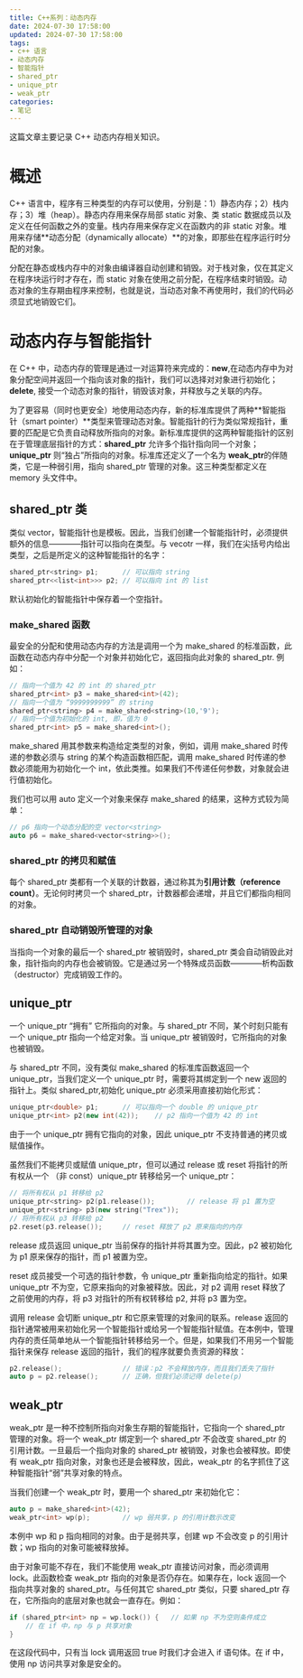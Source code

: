 ```yaml
---
title: C++系列：动态内存
date: 2024-07-30 17:58:00
updated: 2024-07-30 17:58:00
tags:
- c++ 语言
- 动态内存
- 智能指针
- shared_ptr
- unique_ptr
- weak_ptr
categories: 
- 笔记
---
```


这篇文章主要记录 C++ 动态内存相关知识。

<!-- more -->

# 概述
C++ 语言中，程序有三种类型的内存可以使用，分别是：1）静态内存；2）栈内存；3）堆（heap）。静态内存用来保存局部 static 对象、类 static 数据成员以及定义在任何函数之外的变量。栈内存用来保存定义在函数内的非 static 对象。堆用来存储**动态分配（dynamically allocate）**的对象，即那些在程序运行时分配的对象。

分配在静态或栈内存中的对象由编译器自动创建和销毁。对于栈对象，仅在其定义在程序块运行时才存在，而 static 对象在使用之前分配，在程序结束时销毁。动态对象的生存期由程序来控制，也就是说，当动态对象不再使用时，我们的代码必须显式地销毁它们。

# 动态内存与智能指针
在 C++ 中，动态内存的管理是通过一对运算符来完成的：**new**,在动态内存中为对象分配空间并返回一个指向该对象的指针，我们可以选择对对象进行初始化；**delete**, 接受一个动态对象的指针，销毁该对象，并释放与之关联的内存。

为了更容易（同时也更安全）地使用动态内存，新的标准库提供了两种**智能指针（smart pointer）**类型来管理动态对象。智能指针的行为类似常规指针，重要的匹配是它负责自动释放所指向的对象。新标准库提供的这两种智能指针的区别在于管理底层指针的方式：**shared_ptr** 允许多个指针指向同一个对象；**unique_ptr** 则“独占”所指向的对象。标准库还定义了一个名为 **weak_ptr**的伴随类，它是一种弱引用，指向 shared_ptr 管理的对象。这三种类型都定义在 memory 头文件中。

## shared_ptr 类
类似 vector，智能指针也是模板。因此，当我们创建一个智能指针时，必须提供额外的信息————指针可以指向在类型。与 vecotr 一样，我们在尖括号内给出类型，之后是所定义的这种智能指针的名字：

```c++
shared_ptr<string> p1;      // 可以指向 string
shared_ptr<<list<int>>> p2; // 可以指向 int 的 list
```

默认初始化的智能指针中保存着一个空指针。

### make_shared 函数
最安全的分配和使用动态内存的方法是调用一个为 make_shared 的标准函数，此函数在动态内存中分配一个对象并初始化它，返回指向此对象的 shared_ptr. 例如：
```c++
// 指向一个值为 42 的 int 的 shared_ptr
shared_ptr<int> p3 = make_shared<int>(42);
// 指向一个值为 “9999999999” 的 string
shared_ptr<string> p4 = make_shared<string>(10,'9');
// 指向一个值为初始化的 int, 即，值为 0
shared_ptr<int> p5 = make_shared<int>();
```
make_shared 用其参数来构造给定类型的对象，例如，调用 make_shared<string> 时传递的参数必须与 string 的某个构造函数相匹配，调用 make_shared<int> 时传递的参数必须能用为初始化一个 int，依此类推。如果我们不传递任何参数，对象就会进行值初始化。

我们也可以用 auto 定义一个对象来保存 make_shared 的结果，这种方式较为简单：
```c++
// p6 指向一个动态分配的空 vector<string>
auto p6 = make_shared<vector<string>>();
```

### shared_ptr 的拷贝和赋值
每个 shared_ptr 类都有一个关联的计数器，通过称其为**引用计数（reference count）**。无论何时拷贝一个 shared_ptr，计数器都会递增，并且它们都指向相同的对象。

### shared_ptr 自动销毁所管理的对象
当指向一个对象的最后一个 shared_ptr 被销毁时，shared_ptr 类会自动销毁此对象，指针指向的内存也会被销毁。它是通过另一个特殊成员函数————析构函数（destructor）完成销毁工作的。

## unique_ptr
一个 unique_ptr “拥有” 它所指向的对象。与 shared_ptr 不同，某个时刻只能有一个 unique_ptr 指向一个给定对象。当 unique_ptr 被销毁时，它所指向的对象也被销毁。

与 shared_ptr 不同，没有类似 make_shared 的标准库函数返回一个 unique_ptr，当我们定义一个 unique_ptr 时，需要将其绑定到一个 new 返回的指针上。类似 shared_ptr,初始化 unique_ptr 必须采用直接初始化形式：
```c++
unique_ptr<double> p1;      // 可以指向一个 double 的 unique_ptr
unique_ptr<int> p2(new int(42));    // p2 指向一个值为 42 的 int
```
由于一个 unique_ptr 拥有它指向的对象，因此 unique_ptr 不支持普通的拷贝或赋值操作。

虽然我们不能拷贝或赋值 unique_ptr，但可以通过 release 或 reset 将指针的所有权从一个 （非 const）unique_ptr 转移给另一个 unique_ptr：
```c++
// 将所有权从 p1 转移给 p2
unique_ptr<string> p2(p1.release());        // release 将 p1 置为空
unique_ptr<string> p3(new string("Trex")); 
// 将所有权从 p3 转移给 p2
p2.reset(p3.release());     // reset 释放了 p2 原来指向的内存
```

release 成员返回 unique_ptr 当前保存的指针并将其置为空。因此，p2 被初始化为 p1 原来保存的指针，而 p1 被置为空。

reset 成员接受一个可选的指针参数，令 unique_ptr 重新指向给定的指针。如果 unique_ptr 不为空，它原来指向的对象被释放。因此，对 p2 调用 reset 释放了之前使用的内存，将 p3 对指针的所有权转移给 p2, 并将 p3 置为空。

调用 release 会切断 unique_ptr 和它原来管理的对象间的联系。release 返回的指针通常被用来初始化另一个智能指针或给另一个智能指针赋值。在本例中，管理内存的责任简单地从一个智能指针转移给另一个。但是，如果我们不用另一个智能指针来保存 release 返回的指针，我们的程序就要负责资源的释放：
```c++
p2.release();               // 错误：p2 不会释放内存，而且我们丢失了指针
auto p = p2.release();      // 正确，但我们必须记得 delete(p)
```

## weak_ptr
weak_ptr 是一种不控制所指向对象生存期的智能指针，它指向一个 shared_ptr 管理的对象。将一个 weak_ptr 绑定到一个 shared_ptr 不会改变 shared_ptr 的引用计数。一旦最后一个指向对象的 shared_ptr 被销毁，对象也会被释放。即使有 weak_ptr 指向对象，对象也还是会被释放，因此，weak_ptr 的名字抓住了这种智能指针“弱”共享对象的特点。

当我们创建一个 weak_ptr 时，要用一个 shared_ptr 来初始化它：
```c++
auto p = make_shared<int>(42);
weak_ptr<int> wp(p);        // wp 弱共享，p 的引用计数示改变
```
本例中 wp 和 p 指向相同的对象。由于是弱共享，创建 wp 不会改变 p 的引用计数；wp 指向的对象可能被释放掉。

由于对象可能不存在，我们不能使用 weak_ptr 直接访问对象，而必须调用 lock。此函数检查 weak_ptr 指向的对象是否仍存在。如果存在，lock 返回一个指向共享对象的 shared_ptr。与任何其它 shared_ptr 类似，只要 shared_ptr 存在，它所指向的底层对象也就会一直存在。例如：
```c++
if (shared_ptr<int> np = wp.lock()) {   // 如果 np 不为空则条件成立
    // 在 if 中，np 与 p 共享对象
}
```

在这段代码中，只有当 lock 调用返回 true 时我们才会进入 if 语句体。在 if 中，使用 np 访问共享对象是安全的。

